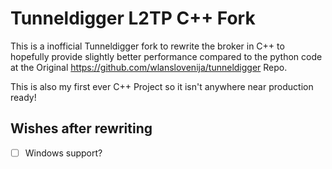 # Tunneldigger L2TP C++ Fork
This is a inofficial Tunneldigger fork to rewrite the broker in C++ to hopefully provide slightly better performance compared to the python code at the Original https://github.com/wlanslovenija/tunneldigger Repo.

This is also my first ever C++ Project so it isn't anywhere near production ready!

## Wishes after rewriting
 - [ ] Windows support?
 